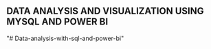 ## DATA ANALYSIS AND VISUALIZATION USING MYSQL AND POWER BI

 

"# Data-analysis-with-sql-and-power-bi" 
